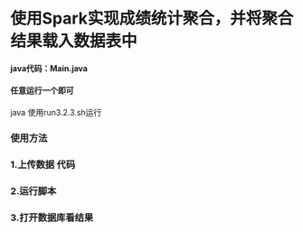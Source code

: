 # 使用Spark实现成绩统计聚合，并将聚合结果载入数据表中
#### java代码：Main.java
#### 任意运行一个即可  
java 使用run3.2.3.sh运行

### 使用方法
### 1.上传数据 代码
### 2.运行脚本
### 3.打开数据库看结果